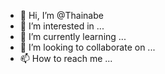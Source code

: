 - 👋 Hi, I’m @Thainabe
- 👀 I’m interested in ...
- 🌱 I’m currently learning ...
- 💞️ I’m looking to collaborate on ...
- 📫 How to reach me ...

<!---
Thainabe/Thainabe is a ✨ special ✨ repository because its `README.md` (this file) appears on your GitHub profile.
You can click the Preview link to take a look at your changes.
--->
